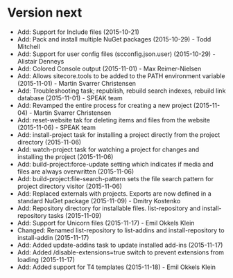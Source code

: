 Version next
============
* Add: Support for Include files (2015-10-21)
* Add: Pack and install multiple NuGet packages (2015-10-29) - Todd Mitchell
* Add: Support for user config files (scconfig.json.user) (2015-10-29) - Alistair Denneys
* Add: Colored Console output (2015-11-01) - Max Reimer-Nielsen
* Add: Allows sitecore.tools to be added to the PATH environment variable (2015-11-01) - Martin Svarrer Christensen
* Add: Troubleshooting task; republish, rebuild search indexes, rebuild link database (2015-11-01) - SPEAK team
* Add: Revamped the entire process for creating a new project (2015-11-04) - Martin Svarrer Christensen
* Add: reset-website tak for deleting items and files from the website (2015-11-06) - SPEAK team
* Add: install-project task for installing a project directly from the project directory (2015-11-06)
* Add: watch-project task for watching a project for changes and installing the project (2015-11-06)
* Add: build-project:force-update setting which indicates if media and files are always overwritten (2015-11-06)
* Add: build-project:file-search-pattern sets the file search pattern for project directory visitor (2015-11-06)
* Add: Replaced externals with projects. Exports are now defined in a standard NuGet package (2015-11-09) - Dmitry Kostenko
* Add: Repository directory for installable files. list-repository and install-repository tasks (2015-11-09)
* Add: Support for Unicorn files (2015-11-17) - Emil Okkels Klein
* Changed: Renamed list-repository to list-addins and install-repository to install-addin (2015-11-17)
* Add: Added update-addins task to update installed add-ins (2015-11-17)
* Add: Added /disable-extensions=true switch to prevent extensions from loading (2015-11-17)
* Add: Added support for T4 templates (2015-11-18) - Emil Okkels Klein